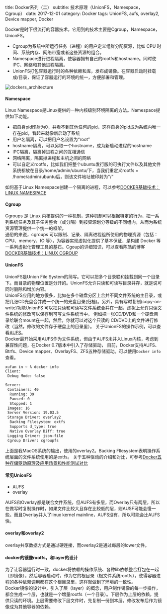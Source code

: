 title: Docker系列（二）
subtitle: 技术原理（UnionFS，Namespace，Cgroup）
date: 2017-12-01
category: Docker 
tags: UnionFS, aufs, overlay2, Device mapper, Docker

Docker是时下很流行的容器技术，它用到的技术主要是Cgroup，Namespace，UnionFS。

- Cgroup为​​​系​​​统​​​中​​​所​​​运​​​行​​​任​​​务​​​（进​​​程​​​）的​​​用​​​户​​​定​​​义​​​组​​​群​​​分​​​配​​​资​​​源​​，比​​​如​​​ CPU 时​​​间​​​、​​​系​​​统​​​内​​​存​​​、​​​网​​​络​​​带​​​宽​​​或​​​者​​​这​​​些​​​资​​​源​​​的​​​组​​​合​​​​。
- Namespace进行进程隔离，使容器拥有自己的rootfs和hostname。同时使IPC、网络和其他进程隔离。
- UnionFS打包容器运行时的各种依赖和库，发布成镜像。在容器启动时挂载成/目录，保证了容器运行的环境的统一，方便部署和管理。

![dockers_architecture]({static}/images/dockers_architecture.png)

#### Namespace
Linux Namespace是Linux提供的一种内核级别环境隔离的方法。Namespace提供如下功能。

- 把自身pid印射为0，并看不到其他任何的pid，这样自身的pid成为系统内唯一存在pid，看起来就像新启动了系统
- 用户名隔离，可以把用户名设置为“root”
- hostname隔离，可以另取一个hostname，成为新启动进程的hostname
- IPC隔离，隔离掉进程之间的互相通信
- 网络隔离，隔离掉进程和主机之间的网络 
- 可以自定义rootfs，比如我们把整个ubuntu发行版的可执行文件以及其他文件系统都放在目录/home/admin/ubuntu/下，当我们重定义rootfs = /home/admin/ubuntu后，则该文件地址被印射为"/"

如何基于Linux Namespace创建一个隔离的进程，可以参考[DOCKER基础技术：LINUX NAMESPACE](https://coolshell.cn/articles/17010.html)

#### Cgroup
Cgroups 是 Linux 内核提供的一种机制，这种机制可以根据特定的行为，把一系列系统任务及其子任务整合（或分隔）到按资源划分等级的不同组内，从而为系统资源管理提供一个统一的框架。<br>
通俗的来说，cgroups 可以限制、记录、隔离进程组所使用的物理资源（包括：CPU、memory、IO 等），为容器实现虚拟化提供了基本保证，是构建 Docker 等一系列虚拟化管理工具的基石。Cgoup的详细知识，可以查看陈皓的博客[DOCKER基础技术：LINUX CGROUP](https://coolshell.cn/articles/17049.html)

#### UnionFS
UnionFS是Union File System的简写。它可以把多个目录联和挂载到同一个目录下。而目录的物理位置是分开的。UnionFS允许只读和可读写目录并存，就是说可同时删除和增加内容。<br>
UnionFS应用的地方很多，比如在多个磁盘分区上合并不同文件系统的主目录，或把几张CD光盘合并成一个统一的光盘目录(归档)。另外，具有写时复制(copy-on-write)功能UnionFS
可以把只读和可读写文件系统合并在一起，虚拟上允许只读文件系统的修改可以保存到可写文件系统当中。 例如把一张CD/DVD和一个硬盘目录给联合mount在一起，然后，你就可以对这个只读的
CD/DVD上的文件进行修改（当然，修改的文件存于硬盘上的目录里）。
关于UnionFS的操作示例，可以查看[AUFS](https://coolshell.cn/articles/17061.html)。<br>
Docker最开始采用AUFS作为文件系统，但由于AUFS未并入Linux内核，考虑到兼容性问题，在Docker 0.7版本中引入了存储驱动， 目前，Docker支持AUFS、Btrfs、Device mapper、OverlayFS、ZFS五种存储驱动。可以使用`Docker info`查看。
```bash
xufan in ~ λ docker info
Client:
 Debug Mode: false

Server:
 Containers: 40
  Running: 39
  Paused: 0
  Stopped: 1
 Images: 16
 Server Version: 19.03.5
 Storage Driver: overlay2
  Backing Filesystem: extfs
  Supports d_type: true
  Native Overlay Diff: true
 Logging Driver: json-file
 Cgroup Driver: cgroupfs
```
上面是我MacOS系统的输出，使用的overlay2。Backing FIlesystem表明操作系统层面的文件系统使用的是extfs。
关于五种驱动的介绍和对比，可参考[Docker五种存储驱动原理及应用场景和性能测试对比](http://dockone.io/article/1513)

#### 常见UnionFS
- AUFS
- overlay

AUFS和Overlay都是联合文件系统，但AUFS有多层，而Overlay只有两层，所以在做写时复制操作时，如果文件比较大且存在比较低的层，则AUSF可能会慢一些。而且Overlay并入了linux kernel mainline，AUFS没有，所以可能会比AUFS快。

#### overlay和overlay2
overlay共享数据方式是通过硬连接，而overlay2是通过每层的lower文件。

#### docker的镜像rootfs，和layer的设计
为了让容器运行时一致，docker将依赖的操作系统、各种lib依赖整合打包在一起（即镜像），然后容器启动时，作为它的根目录（根文件系统rootfs），使得容器进程的各种依赖调用都在这个根目录里，这样就做到了环境的一致性。<br>
Docker镜像的设计中，引入了层（layer）的概念，用户制作镜像的每一步操作，都会生成一个层，也就是一个增量rootfs（一个目录）。下层作为上层的依赖，提供只读的环境。上层需要修改下层文件时，先复制一份到本层，修改发布后作为镜像成为其他容器的依赖。